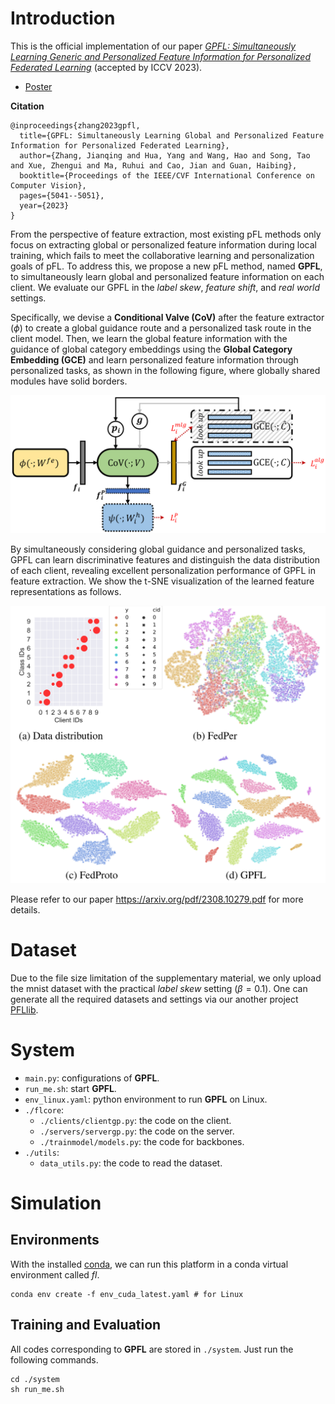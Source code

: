 # Introduction

This is the official implementation of our paper [*GPFL: Simultaneously Learning Generic and Personalized Feature Information for Personalized Federated Learning*](https://arxiv.org/pdf/2308.10279v3.pdf) (accepted by ICCV 2023). 

- [Poster](./GPFLPoster.pdf)

**Citation**

```
@inproceedings{zhang2023gpfl,
  title={GPFL: Simultaneously Learning Global and Personalized Feature Information for Personalized Federated Learning},
  author={Zhang, Jianqing and Hua, Yang and Wang, Hao and Song, Tao and Xue, Zhengui and Ma, Ruhui and Cao, Jian and Guan, Haibing},
  booktitle={Proceedings of the IEEE/CVF International Conference on Computer Vision},
  pages={5041--5051},
  year={2023}
}
```

From the perspective of feature extraction, most existing pFL methods only focus on extracting global or personalized feature information during local training, which fails to meet the collaborative learning and personalization goals of pFL. To address this, we propose a new pFL method, named **GPFL**, to simultaneously learn global and personalized feature information on each client. We evaluate our GPFL in the *label skew*, *feature shift*, and *real world* settings. 

Specifically, we devise a **Conditional Valve (CoV)** after the feature extractor ($\phi$) to create a global guidance route and a personalized task route in the client model. Then, we learn the global feature information with the guidance of global category embeddings using the **Global Category Embedding (GCE)** and learn personalized feature information through personalized tasks, as shown in the following figure, where globally shared modules have solid borders. 

![](./figs/fig1.png)

By simultaneously considering global guidance and personalized tasks, GPFL can learn discriminative features and distinguish the data distribution of each client, revealing excellent personalization performance of GPFL in feature extraction. We show the t-SNE visualization of the learned feature representations as follows. 

![](./figs/fig2.png)

Please refer to our paper https://arxiv.org/pdf/2308.10279.pdf for more details. 


# Dataset

Due to the file size limitation of the supplementary material, we only upload the mnist dataset with the practical *label skew* setting ($\beta=0.1$). One can generate all the required datasets and settings via our another project [PFLlib](https://github.com/TsingZ0/PFLlib). 


# System

- `main.py`: configurations of **GPFL**. 
- `run_me.sh`: start **GPFL**. 
- `env_linux.yaml`: python environment to run **GPFL** on Linux. 
- `./flcore`: 
    - `./clients/clientgp.py`: the code on the client. 
    - `./servers/servergp.py`: the code on the server. 
    - `./trainmodel/models.py`: the code for backbones. 
- `./utils`:
    - `data_utils.py`: the code to read the dataset. 

# Simulation

## Environments
With the installed [conda](https://repo.anaconda.com/miniconda/Miniconda3-latest-Linux-x86_64.sh), we can run this platform in a conda virtual environment called *fl*. 
```
conda env create -f env_cuda_latest.yaml # for Linux
```


## Training and Evaluation

All codes corresponding to **GPFL** are stored in `./system`. Just run the following commands.

```
cd ./system
sh run_me.sh
```